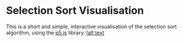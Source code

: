 # Selection Sort Visualisation

This is a short and simple, interactive visualisation of the selection sort algorithm, using the [p5.js](https://github.com/processing/p5.js) library.
[!alt text](images/screenshot1.png)
